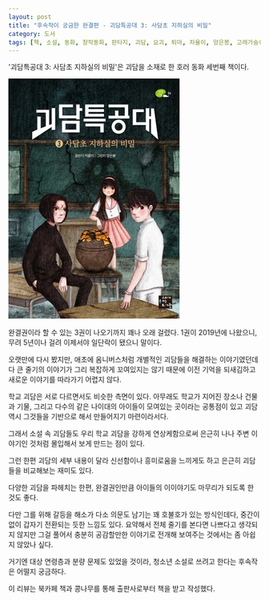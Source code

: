```yaml
---
layout: post
title: "후속작이 궁금한 완결편 - 괴담특공대 3: 사담초 지하실의 비밀"
category: 도서
tags: [책, 소설, 동화, 창작동화, 판타지, 괴담, 요괴, 퇴마, 차율이, 양은봉, 고래가숨쉬는도서관, 상상고래, 북카페 책과 콩나무, 서평]
---
```


'괴담특공대 3: 사담초 지하실의 비밀'은
괴담을 소재로 한 호러 동화 세번째 책이다.

![표지](/images/book/strange-story-rangers-3-book.jpg)

완결권이라 할 수 있는 3권이 나오기까지 꽤나 오래 걸렸다.
1권이 2019년에 나왔으니, 무려 5년이나 걸려 이제서야 일단락이 됐으니 말이다.

오랫만에 다시 봤지만,
애초에 옴니버스처럼 개별적인 괴담들을 해결하는 이야기였던데다
큰 줄기의 이야기가 그리 복잡하게 꼬여있지는 않기 때문에
이전 기억을 되새김하고 새로운 이야기를 따라가기 어렵지 않다.

학교 괴담은 서로 다르면서도 비슷한 측면이 있다.
아무래도 학교가 지어진 장소나 건물과 기물,
그리고 다수의 같은 나이대의 아이들이 모여있는 곳이라는 공통점이 있고
괴담 역시 그것들을 기반으로 해서 만들어지기 마련이라서다.

그래서 소설 속 괴담들도 우리 학교 괴담을 강하게 연상케함으로써
은근히 나나 주변 이야기인 것처럼 몰입해서 보게 만드는 점이 있다.

그런 한편 괴담의 세부 내용이 달라 신선함이나 흥미로움을 느끼게도 하고
은근히 괴담들을 비교해보는 재미도 있다.

다양한 괴담을 파헤치는 한편,
완결권인만큼 아이들의 이이야기도 마무리가 되도록 한 것도 좋다.

다만 그를 위해 갈등을 해소가 다소 의문도 남기는 꽤 호불호가 있는 방식인데다,
중간이 없이 갑자기 전환되는 듯한 느낌도 있다.
요약해서 전체 줄기를 본다면 나쁘다고 생각되지 않지만
그걸 풀어서 충분히 공감할만한 이야기로 전개해 보여주는 것에서는
좀 아쉽지 않았나 싶다.

거기엔 대상 연령층과 분량 문제도 있었을 것이라,
청소년 소설로 쓰려고 한다는 후속작은 어떨지 궁금하다.



<div class="im im-info">
이 리뷰는 북카페 책과 콩나무를 통해 출판사로부터 책을 받고 작성했다.
</div>
